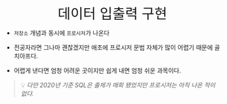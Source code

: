 <br>

<div style="font-size: xx-large; text-align: center">
  데이터 입출력 구현
</div>

- `저장소` 개념과 동시에 `프로시저`가 나온다


- 전공자라면 그나마 괜찮겠지만 애초에 프로시저 문법 자체가 많이 어렵기 때문에 골치아프다.


- 어렵게 낸다면 엄청 어려운 곳이지만 쉽게 내면 엄청 쉬운 과목이다.


> 💡 _다만 2020년 기준 SQL은 출제가 매회 됐었지만 프로시저는 아직 나온 적이 없다._